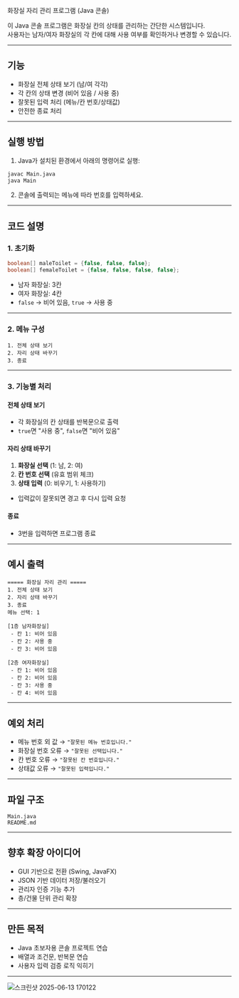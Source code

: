 화장실 자리 관리 프로그램 (Java 콘솔)

이 Java 콘솔 프로그램은 화장실 칸의 상태를 관리하는 간단한 시스템입니다.  
사용자는 남자/여자 화장실의 각 칸에 대해 사용 여부를 확인하거나 변경할 수 있습니다.

---

##  기능

-  화장실 전체 상태 보기 (남/여 각각)
-  각 칸의 상태 변경 (비어 있음 / 사용 중)
-  잘못된 입력 처리 (메뉴/칸 번호/상태값)
-  안전한 종료 처리

---

##  실행 방법

1. Java가 설치된 환경에서 아래의 명령어로 실행:

```bash
javac Main.java
java Main
```

2. 콘솔에 출력되는 메뉴에 따라 번호를 입력하세요.

---

##  코드 설명

###  1. 초기화

```java
boolean[] maleToilet = {false, false, false};
boolean[] femaleToilet = {false, false, false, false};
```

- 남자 화장실: 3칸  
- 여자 화장실: 4칸  
- `false` → 비어 있음, `true` → 사용 중

---

###  2. 메뉴 구성

```
1. 전체 상태 보기
2. 자리 상태 바꾸기
3. 종료
```

---

###  3. 기능별 처리

####  전체 상태 보기

- 각 화장실의 칸 상태를 반복문으로 출력
- `true`면 "사용 중", `false`면 "비어 있음"

####  자리 상태 바꾸기

1. **화장실 선택** (1: 남, 2: 여)  
2. **칸 번호 선택** (유효 범위 체크)  
3. **상태 입력** (0: 비우기, 1: 사용하기)  

- 입력값이 잘못되면 경고 후 다시 입력 요청

####  종료

- 3번을 입력하면 프로그램 종료

---

##  예시 출력

```
===== 화장실 자리 관리 =====
1. 전체 상태 보기
2. 자리 상태 바꾸기
3. 종료
메뉴 선택: 1

[1층 남자화장실]
 - 칸 1: 비어 있음
 - 칸 2: 사용 중
 - 칸 3: 비어 있음

[2층 여자화장실]
 - 칸 1: 비어 있음
 - 칸 2: 비어 있음
 - 칸 3: 사용 중
 - 칸 4: 비어 있음
```

---

##  예외 처리

- 메뉴 번호 외 값 → `"잘못된 메뉴 번호입니다."`
- 화장실 번호 오류 → `"잘못된 선택입니다."`
- 칸 번호 오류 → `"잘못된 칸 번호입니다."`
- 상태값 오류 → `"잘못된 입력입니다."`

---

##  파일 구조

```
Main.java
README.md
```

---

##  향후 확장 아이디어

- GUI 기반으로 전환 (Swing, JavaFX)
- JSON 기반 데이터 저장/불러오기
- 관리자 인증 기능 추가
- 층/건물 단위 관리 확장

---

##  만든 목적

- Java 초보자용 콘솔 프로젝트 연습
- 배열과 조건문, 반복문 연습
- 사용자 입력 검증 로직 익히기

---
![스크린샷 2025-06-13 170122](https://github.com/user-attachments/assets/ee404f98-551a-488d-84b0-3f3fb824978c)



